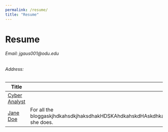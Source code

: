 ```yaml
---
permalink: /resume/
title: "Resume"
---
```

<h1> Resume </h1>
<h6> Email: jgaus001@odu.edu </h6>
<h6> Address: </h6>


<table>
  <thead>
    <tr>
      <th>Title</th>
      <th>&nbsp;</th>
      <th>Year</th>
    </tr>
  </thead>
  <tbody>
    <tr>
      <td><a href="#">Cyber Analyst</a></td>
      <td></td>
      <td>Summer 2020</td>
    </tr>
    <tr>
      <td><a href="#">Jane Doe</a></td>
      <td>For all the bloggaskjhdkahsdkjhaksdhakHDSKAhdkahskdHAskdhkasdhKASHDKASHDKAHSkdhking she does.</td>
      <td></td>
    </tr>
  </tbody>
</table>
